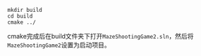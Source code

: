 ```
mkdir build
cd build
cmake ../
```

cmake完成后在build文件夹下打开``MazeShootingGame2.sln``，然后将``MazeShootingGame2``设置为启动项目。

